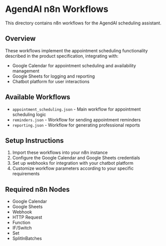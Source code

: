 # AgendAI n8n Workflows

This directory contains n8n workflows for the AgendAI scheduling assistant.

## Overview

These workflows implement the appointment scheduling functionality described in the product specification, integrating with:

- Google Calendar for appointment scheduling and availability management
- Google Sheets for logging and reporting
- Chatbot platform for user interactions

## Available Workflows

- `appointment_scheduling.json` - Main workflow for appointment scheduling logic
- `reminders.json` - Workflow for sending appointment reminders
- `reporting.json` - Workflow for generating professional reports

## Setup Instructions

1. Import these workflows into your n8n instance
2. Configure the Google Calendar and Google Sheets credentials
3. Set up webhooks for integration with your chatbot platform
4. Customize workflow parameters according to your specific requirements

## Required n8n Nodes

- Google Calendar
- Google Sheets
- Webhook
- HTTP Request
- Function
- IF/Switch
- Set
- SplitInBatches
